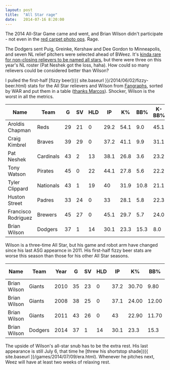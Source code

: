 ```yaml
---
layout: post
title:  "All Star rage"
date:   2014-07-16 8:20:00
---
```


The 2014 All-Star Game came and went, and Brian Wilson didn't participate - not even in the [red carpet photo ops](https://twitter.com/search?q=%23ASGRedCarpet%20from%3Amlb&src=typd&mode=videos). Rage.

The Dodgers sent Puig, Greinke, Kershaw and Dee Gordon to Minneapolis, and seven NL relief pitchers were selected ahead of BWeez. It's [kinda rare for non-closing relievers to be named all stars](http://mlb.mlb.com/news/article/tb/non-closing-relievers-face-tough-path-to-all-star-game?ymd=20140626&content_id=81720730), but there were three on this year's NL roster (Pat Neshek got the loss, haha). How could so many relievers could be considered better than Wilson?

I pulled the first-half [fizzy beer]({{ site.baseurl }}/2014/06/02/fizzy-beer.html) stats for the All Star relievers and Wilson from [Fangraphs](http://www.fangraphs.com/leaders.aspx?pos=all&stats=pit&lg=all&qual=0&type=8&season=2014&month=30&season1=2014&ind=0&team=0&rost=0&age=0&filter=&players=10233,5640,6655,4682,1642,8258,3132,6485), sorted by WAR and put them in a table ([thanks Marcos](http://csv.codingnews.info/)). Shocker, Wilson is the worst in all the metrics.

<table>
  <thead>
    <tr>
      <th>Name</th><th>Team</th><th>G</th><th>SV</th><th>HLD</th><th>IP</th><th>K%</th><th>BB%</th><th>K-BB%</th><th>ERA</th><th>FIP</th><th>WHIP</th><th>WAR</th>
    </tr>
  </thead>
  <tbody>
    <tr>
      <td data-title="Name">Aroldis Chapman</td><td data-title="Team">Reds</td><td data-title="G">29</td><td data-title="SV">21</td><td data-title="HLD">0</td><td data-title="IP">29.2</td><td data-title="K%">54.1</td><td data-title="BB%">9.0</td><td data-title="K-BB%">45.1</td><td data-title="ERA">2.12</td><td data-title="FIP">0.54</td><td data-title="WHIP">0.78</td><td data-title="WAR">1.8</td>
    </tr>
    <tr>
      <td data-title="Name">Craig Kimbrel</td><td data-title="Team">Braves</td><td data-title="G">39</td><td data-title="SV">29</td><td data-title="HLD">0</td><td data-title="IP">37.2</td><td data-title="K%">41.1</td><td data-title="BB%">9.9</td><td data-title="K-BB%">31.1</td><td data-title="ERA">1.91</td><td data-title="FIP">1.55</td><td data-title="WHIP">0.88</td><td data-title="WAR">1.6</td>
    </tr>
    <tr>
      <td data-title="Name">Pat Neshek</td><td data-title="Team">Cardinals</td><td data-title="G">43</td><td data-title="SV">2</td><td data-title="HLD">13</td><td data-title="IP">38.1</td><td data-title="K%">26.8</td><td data-title="BB%">3.6</td><td data-title="K-BB%">23.2</td><td data-title="ERA">0.7</td><td data-title="FIP">2.09</td><td data-title="WHIP">0.57</td><td data-title="WAR">1.3</td>
    </tr>
    <tr>
      <td data-title="Name">Tony Watson</td><td data-title="Team">Pirates</td><td data-title="G">45</td><td data-title="SV">0</td><td data-title="HLD">22</td><td data-title="IP">44.1</td><td data-title="K%">27.8</td><td data-title="BB%">5.6</td><td data-title="K-BB%">22.2</td><td data-title="ERA">1.42</td><td data-title="FIP">2.42</td><td data-title="WHIP">1.06</td><td data-title="WAR">1</td>
    </tr>
    <tr>
      <td data-title="Name">Tyler Clippard</td><td data-title="Team">Nationals</td><td data-title="G">43</td><td data-title="SV">1</td><td data-title="HLD">19</td><td data-title="IP">40</td><td data-title="K%">31.9</td><td data-title="BB%">10.8</td><td data-title="K-BB%">21.1</td><td data-title="ERA">2.03</td><td data-title="FIP">2.49</td><td data-title="WHIP">1.23</td><td data-title="WAR">1</td>
    </tr>
    <tr>
      <td data-title="Name">Huston Street</td><td data-title="Team">Padres</td><td data-title="G">33</td><td data-title="SV">24</td><td data-title="HLD">0</td><td data-title="IP">33</td><td data-title="K%">28.1</td><td data-title="BB%">5.8</td><td data-title="K-BB%">22.3</td><td data-title="ERA">1.09</td><td data-title="FIP">2.9</td><td data-title="WHIP">0.76</td><td data-title="WAR">0.5</td>
    </tr>
    <tr>
      <td data-title="Name">Francisco Rodriguez</td><td data-title="Team">Brewers</td><td data-title="G">45</td><td data-title="SV">27</td><td data-title="HLD">0</td><td data-title="IP">45.1</td><td data-title="K%">29.7</td><td data-title="BB%">5.7</td><td data-title="K-BB%">24.0</td><td data-title="ERA">2.58</td><td data-title="FIP">3.58</td><td data-title="WHIP">0.9</td><td data-title="WAR">0.3</td>
    </tr>
    <tr>
      <td data-title="Name">Brian Wilson</td><td data-title="Team">Dodgers</td><td data-title="G">37</td><td data-title="SV">1</td><td data-title="HLD">14</td><td data-title="IP">30.1</td><td data-title="K%">23.3</td><td data-title="BB%">15.3</td><td data-title="K-BB%">8.0</td><td data-title="ERA">5.64</td><td data-title="FIP">4.69</td><td data-title="WHIP">1.88</td><td data-title="WAR">-0.4</td>
    </tr>
  </tbody>
</table>



Wilson is a three-time All Star, but his game and robot arm have changed since his last ASG appearnce in 2011. His first-half fizzy beer stats are worse this season than those for his other All Star seasons.

<table class="" id="">
  <thead>
    <tr>
      <th>Name</th><th>Team</th><th>Year</th><th>G</th><th>SV</th><th>HLD</th><th>IP</th><th>K%</th><th>BB%</th><th>K-BB%</th><th>ERA</th><th>FIP</th><th>WHIP</th><th>WAR</th>
    </tr>
  </thead>
  <tbody>
    <tr>
      <td data-title="Name">Brian Wilson</td><td data-title="Team">Giants</td><td data-title="Year">2010</td><td data-title="G">35</td><td data-title="SV">23</td><td data-title="HLD">0</td><td data-title="IP">37.2</td><td data-title="K%">30.70</td><td data-title="BB%">9.80</td><td data-title="K-BB%">20.90</td><td data-title="ERA">1.91</td><td data-title="FIP">2.12</td><td data-title="WHIP">1.33</td><td data-title="WAR">1.3</td>
    </tr>
    <tr>
      <td data-title="Name">Brian Wilson</td><td data-title="Team">Giants</td><td data-title="Year">2008</td><td data-title="G">38</td><td data-title="SV">25</td><td data-title="HLD">0</td><td data-title="IP">37.1</td><td data-title="K%">24.00</td><td data-title="BB%">12.00</td><td data-title="K-BB%">12.00</td><td data-title="ERA">4.58</td><td data-title="FIP">3.8</td><td data-title="WHIP">1.53</td><td data-title="WAR">0.5</td>
    </tr>
    <tr>
      <td data-title="Name">Brian Wilson</td><td data-title="Team">Giants</td><td data-title="Year">2011</td><td data-title="G">43</td><td data-title="SV">26</td><td data-title="HLD">0</td><td data-title="IP">43</td><td data-title="K%">22.90</td><td data-title="BB%">11.70</td><td data-title="K-BB%">11.20</td><td data-title="ERA">3.14</td><td data-title="FIP">3.3</td><td data-title="WHIP">1.42</td><td data-title="WAR">0.3</td>
    </tr>
    <tr>
      <td data-title="Name">Brian Wilson</td><td data-title="Team">Dodgers</td><td data-title="Year">2014</td><td data-title="G">37</td><td data-title="SV">1</td><td data-title="HLD">14</td><td data-title="IP">30.1</td><td data-title="K%">23.3</td><td data-title="BB%">15.3</td><td data-title="K-BB%">8.0</td><td data-title="ERA">5.64</td><td data-title="FIP">4.69</td><td data-title="WHIP">1.88</td><td data-title="WAR">-0.4</td>
    </tr>
  </tbody>
</table>

The upside of Wilson's all-star snub has to be the extra rest. His last appearance is still July 6, that time he [threw his shortstop shade]({{ site.baseurl }}/games/2014/07/09/era.html). Whenever he pitches next, Weez will have at least two weeks of relaxing rest.
